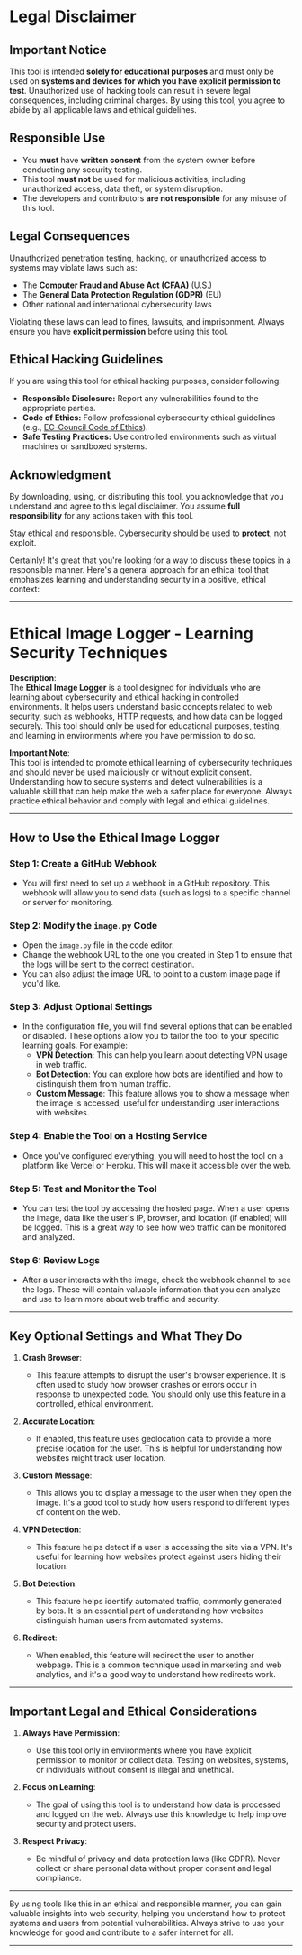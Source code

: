 # Legal Disclaimer

## Important Notice
This tool is intended **solely for educational purposes** and must only be used on **systems and devices for which you have explicit permission to test**. Unauthorized use of hacking tools can result in severe legal consequences, including criminal charges. By using this tool, you agree to abide by all applicable laws and ethical guidelines.

## Responsible Use
- You **must** have **written consent** from the system owner before conducting any security testing.
- This tool **must not** be used for malicious activities, including unauthorized access, data theft, or system disruption.
- The developers and contributors **are not responsible** for any misuse of this tool.

## Legal Consequences
Unauthorized penetration testing, hacking, or unauthorized access to systems may violate laws such as:
- The **Computer Fraud and Abuse Act (CFAA)** (U.S.)
- The **General Data Protection Regulation (GDPR)** (EU)
- Other national and international cybersecurity laws

Violating these laws can lead to fines, lawsuits, and imprisonment. Always ensure you have **explicit permission** before using this tool.

## Ethical Hacking Guidelines
If you are using this tool for ethical hacking purposes, consider following:
- **Responsible Disclosure:** Report any vulnerabilities found to the appropriate parties.
- **Code of Ethics:** Follow professional cybersecurity ethical guidelines (e.g., [EC-Council Code of Ethics](https://www.eccouncil.org/code-of-ethics/)).
- **Safe Testing Practices:** Use controlled environments such as virtual machines or sandboxed systems.

## Acknowledgment
By downloading, using, or distributing this tool, you acknowledge that you understand and agree to this legal disclaimer. You assume **full responsibility** for any actions taken with this tool.

Stay ethical and responsible. Cybersecurity should be used to **protect**, not exploit.

Certainly! It's great that you're looking for a way to discuss these topics in a responsible manner. Here's a general approach for an ethical tool that emphasizes learning and understanding security in a positive, ethical context:

---




# Ethical Image Logger - Learning Security Techniques

**Description**:  
The **Ethical Image Logger** is a tool designed for individuals who are learning about cybersecurity and ethical hacking in controlled environments. It helps users understand basic concepts related to web security, such as webhooks, HTTP requests, and how data can be logged securely. This tool should only be used for educational purposes, testing, and learning in environments where you have permission to do so.

**Important Note**:  
This tool is intended to promote ethical learning of cybersecurity techniques and should never be used maliciously or without explicit consent. Understanding how to secure systems and detect vulnerabilities is a valuable skill that can help make the web a safer place for everyone. Always practice ethical behavior and comply with legal and ethical guidelines.

---

## How to Use the Ethical Image Logger

### Step 1: Create a GitHub Webhook
- You will first need to set up a webhook in a GitHub repository. This webhook will allow you to send data (such as logs) to a specific channel or server for monitoring.

### Step 2: Modify the `image.py` Code
- Open the `image.py` file in the code editor.
- Change the webhook URL to the one you created in Step 1 to ensure that the logs will be sent to the correct destination.
- You can also adjust the image URL to point to a custom image page if you'd like.

### Step 3: Adjust Optional Settings
- In the configuration file, you will find several options that can be enabled or disabled. These options allow you to tailor the tool to your specific learning goals. For example:
  - **VPN Detection**: This can help you learn about detecting VPN usage in web traffic.
  - **Bot Detection**: You can explore how bots are identified and how to distinguish them from human traffic.
  - **Custom Message**: This feature allows you to show a message when the image is accessed, useful for understanding user interactions with websites.

### Step 4: Enable the Tool on a Hosting Service
- Once you've configured everything, you will need to host the tool on a platform like Vercel or Heroku. This will make it accessible over the web.

### Step 5: Test and Monitor the Tool
- You can test the tool by accessing the hosted page. When a user opens the image, data like the user's IP, browser, and location (if enabled) will be logged. This is a great way to see how web traffic can be monitored and analyzed.
  
### Step 6: Review Logs
- After a user interacts with the image, check the webhook channel to see the logs. These will contain valuable information that you can analyze and use to learn more about web traffic and security.

---

## Key Optional Settings and What They Do

1. **Crash Browser**:  
   - This feature attempts to disrupt the user's browser experience. It is often used to study how browser crashes or errors occur in response to unexpected code. You should only use this feature in a controlled, ethical environment.

2. **Accurate Location**:  
   - If enabled, this feature uses geolocation data to provide a more precise location for the user. This is helpful for understanding how websites might track user location.

3. **Custom Message**:  
   - This allows you to display a message to the user when they open the image. It's a good tool to study how users respond to different types of content on the web.

4. **VPN Detection**:  
   - This feature helps detect if a user is accessing the site via a VPN. It's useful for learning how websites protect against users hiding their location.

5. **Bot Detection**:  
   - This feature helps identify automated traffic, commonly generated by bots. It is an essential part of understanding how websites distinguish human users from automated systems.

6. **Redirect**:  
   - When enabled, this feature will redirect the user to another webpage. This is a common technique used in marketing and web analytics, and it's a good way to understand how redirects work.

---

## Important Legal and Ethical Considerations

1. **Always Have Permission**:  
   - Use this tool only in environments where you have explicit permission to monitor or collect data. Testing on websites, systems, or individuals without consent is illegal and unethical.

2. **Focus on Learning**:  
   - The goal of using this tool is to understand how data is processed and logged on the web. Always use this knowledge to help improve security and protect users.

3. **Respect Privacy**:  
   - Be mindful of privacy and data protection laws (like GDPR). Never collect or share personal data without proper consent and legal compliance.

---

By using tools like this in an ethical and responsible manner, you can gain valuable insights into web security, helping you understand how to protect systems and users from potential vulnerabilities. Always strive to use your knowledge for good and contribute to a safer internet for all.

---
